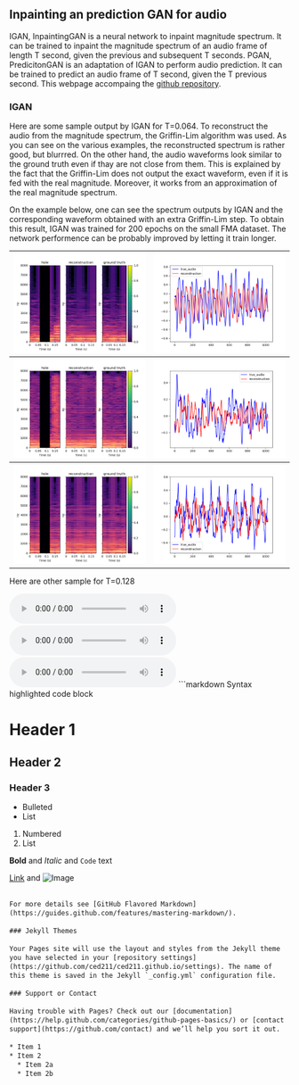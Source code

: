 ## Inpainting an prediction GAN for audio
IGAN, InpaintingGAN is a neural network to inpaint magnitude spectrum. It can be trained to inpaint the magnitude spectrum of an audio frame of length T second, given the previous and subsequent T seconds. PGAN, PredicitonGAN is an adaptation of IGAN to perform audio prediction. It can be trained to predict an audio frame of T second, given the T previous second. This webpage accompaing the [github repository](https://github.com/ced211/master_thesis.git).

### IGAN

Here are some sample output by IGAN for T=0.064. To reconstruct the audio from the magnitude spectrum, the Griffin-Lim algorithm was used. As you can see on the various examples, the reconstructed spectrum is rather good, but blurrred. On the other hand, the audio waveforms look similar to the ground truth even if thay are not close from them. This is explained by the fact that the Griffin-Lim does not output the exact waveform, even if it is fed with the real magnitude. Moreover, it works from an approximation of the real magnitude spectrum.

On the example below, one can see the spectrum outputs by IGAN and the corresponding waveform obtained with an extra Griffin-Lim step. To obtain this result, IGAN was trained for 200 epochs on the small FMA dataset. The network performence can be probably improved by letting it train longer. 

<table>
  <tr>
    <th> <img src="Samples/0.128/batch_2_rec_vs_original_spectrum_sample_59.png" </th>
    <th> <img src="Samples/0.128/batch_2_rec_vs_original_audio_sample_59.png" </th>
  </tr>
  <tr>
    <th> <img src="Samples/0.128/batch_0_rec_vs_original_spectrum_sample_174.png" </th>
    <th> <img src="Samples/0.128/batch_0_rec_vs_original_audio_sample_174.png" </th>
  </tr>
  <tr>
    <th> <img src="Samples/0.128/batch_8_rec_vs_original_spectrum_sample_168.png" </th>
    <th> <img src="Samples/0.128/batch_8_rec_vs_original_audio_sample_168.png" </th>
  </tr>
</table>

Here are other sample for T=0.128

<audio controls>
  <source src="/Samples/kalimba137.wav" type="audio/wav">
Your browser does not support the audio element.
</audio> 
<audio controls>
  <source src="/Samples/test.wav" type="audio/wav">
Your browser does not support the audio element.
</audio> 
<audio controls>
  <source src="/Samples/0.198/batch_2_or_sample_59.wav" type="audio/wav">
Your browser does not support the audio element.
</audio> 
```markdown
Syntax highlighted code block

# Header 1
## Header 2
### Header 3

- Bulleted
- List

1. Numbered
2. List

**Bold** and _Italic_ and `Code` text

[Link](url) and ![Image](src)
```

For more details see [GitHub Flavored Markdown](https://guides.github.com/features/mastering-markdown/).

### Jekyll Themes

Your Pages site will use the layout and styles from the Jekyll theme you have selected in your [repository settings](https://github.com/ced211/ced211.github.io/settings). The name of this theme is saved in the Jekyll `_config.yml` configuration file.

### Support or Contact

Having trouble with Pages? Check out our [documentation](https://help.github.com/categories/github-pages-basics/) or [contact support](https://github.com/contact) and we’ll help you sort it out.

* Item 1
* Item 2
  * Item 2a
  * Item 2b
